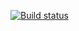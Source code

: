 [![Build status](https://ci.appveyor.com/api/projects/status/c6pkukgw120c0ghg?svg=true)](https://ci.appveyor.com/project/Ingask/aqa1-2t3postmanecho)

